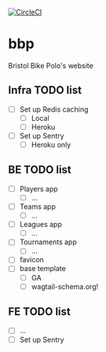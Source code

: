[![CircleCI](https://circleci.com/gh/bcdickinson/bbp.svg?style=svg&circle-token=33a0f73e51a4a9cf976a97afe081a2b288cacceb)](https://circleci.com/gh/bcdickinson/bbp)

# bbp
Bristol Bike Polo's website

## Infra TODO list
- [ ] Set up Redis caching
  - [ ] Local
  - [ ] Heroku
- [ ] Set up Sentry
  - [ ] Heroku only
  
## BE TODO list
- [ ] Players app
  - [ ] ...
- [ ] Teams app
  - [ ] ...
- [ ] Leagues app
  - [ ] ...
- [ ] Tournaments app
  - [ ] ...
- [ ] favicon
- [ ] base template
  - [ ] GA
  - [ ] wagtail-schema.org!
  
## FE TODO list
- [ ] ...
- [ ] Set up Sentry
